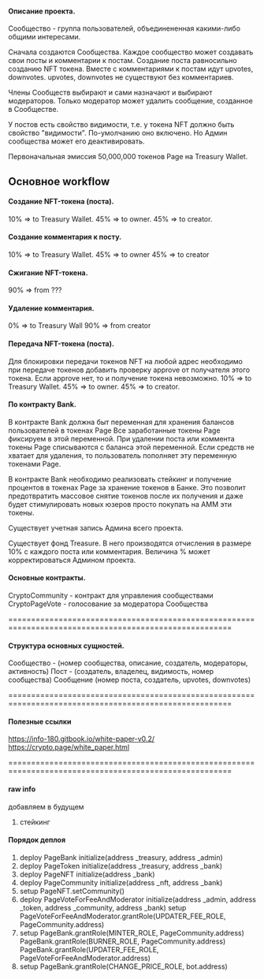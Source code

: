 #### Описание проекта.

Сообщество - группа пользователей, объединененная какими-либо общими интересами.

Сначала создаются Сообщества. Каждое сообщество может создавать свои посты и комментарии к постам.
Создание поста равносильно созданию NFT токена.
Вместе с комментариями к постам идут upvotes, downvotes.  upvotes, downvotes не существуют без комментариев.

Члены Сообществ выбирают и сами назначают и выбирают модераторов.
Только модератор может удалить сообщение, созданное в Сообществе.

У постов есть свойство видимости, т.е. у токена NFT должно быть свойство "видимости". По-умолчанию оно включено.
Но Админ сообщества может его деактивировать. 

Первоначальная эмиссия 50,000,000 токенов Page на Treasury Wallet.

## Основное workflow

#### Создание NFT-токена (поста).
10% => to Treasury Wallet.
45% => to owner.
45% => to creator.

#### Создание комментария к посту.
10% => to Treasury Wallet.
45% => to owner
45% => to creator

#### Сжигание NFT-токена.
90% => from ???

#### Удаление комментария.
0% => to Treasury Wall
90% => from creator


#### Передача NFT-токена (поста).
Для блокировки передачи токенов NFT на любой адрес необходимо при передаче токенов добавить проверку 
approve от получателя этого токена. Если approve нет, то и получение токена невозможно.
10% => to Treasury Wallet.
45% => to owner.
45% => to creator.


#### По контракту Bank.
В контракте Bank должна быт переменная для хранения балансов пользователей в токенах Page
Все заработанные токены Page фиксируем в этой переменной.
При удалении поста или коммента токены Page списываются с баланса этой переменной.
Если средств не хватает для удаления, то пользователь пополняет эту переменную токенами Page.

В контракте Bank необходимо реализовать стейкинг и получение процентов в токенах Page за хранение токенов в Банке.
Это позволит предотвратить массовое снятие токенов после их получения и даже будет стимулировать новых юзеров просто 
покупать на АММ эти токены.

Существует учетная запись Админа всего проекта.

Существует фонд Treasure. В него производятся отчисления в размере 10% с каждого поста или комментария.
Величина % может корректироваться Админом проекта.


#### Основные контракты.

CryptoCommunity - контракт для управления сообществами
CryptoPageVote - голосование за модератора Сообщества


=======================================================================================================

#### Структура основных сущностей.

Сообщество - (номер сообщества, описание, создатель, модераторы, активность)
Пост - (создатель, владелец, видимость, номер сообщества)
Сообщение (номер поста, создатель, upvotes, downvotes)


=======================================================================================================
#### Полезные ссылки

https://info-180.gitbook.io/white-paper-v0.2/
https://crypto.page/white_paper.html

=======================================================================================================
#### raw info
добавляем в будущем
1. стейкинг

#### Порядок деплоя
1. deploy PageBank
    initialize(address _treasury, address _admin)
2. deploy PageToken
    initialize(address _treasury, address _bank)
3. deploy PageNFT
    initialize(address _bank)
4. deploy PageCommunity
    initialize(address _nft, address _bank)
5. setup PageNFT.setCommunity()
6. deploy PageVoteForFeeAndModerator
   initialize(address _admin, address _token, address _community, address _bank)
   setup PageVoteForFeeAndModerator.grantRole(UPDATER_FEE_ROLE, PageCommunity.address)
7. setup PageBank.grantRole(MINTER_ROLE, PageCommunity.address)
         PageBank.grantRole(BURNER_ROLE, PageCommunity.address)
         PageBank.grantRole(UPDATER_FEE_ROLE, PageVoteForFeeAndModerator.address)
8. setup PageBank.grantRole(CHANGE_PRICE_ROLE, bot.address)

